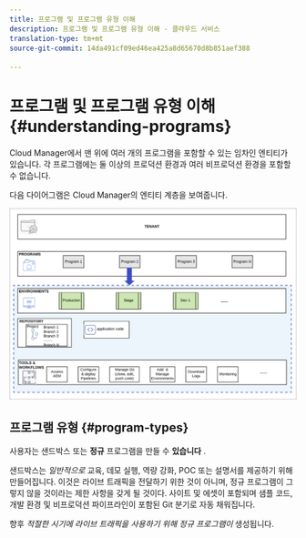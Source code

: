 ```yaml
---
title: 프로그램 및 프로그램 유형 이해
description: 프로그램 및 프로그램 유형 이해 - 클라우드 서비스
translation-type: tm+mt
source-git-commit: 14da491cf09ed46ea425a8d65670d8b851aef388

---
```



# 프로그램 및 프로그램 유형 이해 {#understanding-programs}

Cloud Manager에서 맨 위에 여러 개의 프로그램을 포함할 수 있는 임차인 엔티티가 있습니다.  각 프로그램에는 둘 이상의 프로덕션 환경과 여러 비프로덕션 환경을 포함할 수 없습니다.

다음 다이어그램은 Cloud Manager의 엔티티 계층을 보여줍니다.

![이미지](assets/program-types1.png)

## 프로그램 유형 {#program-types}

사용자는 샌드박스 또는 **정규** 프로그램을 만들 수 **있습니다** .

샌드박스는 *일반적으로* 교육, 데모 실행, 역량 강화, POC 또는 설명서를 제공하기 위해 만들어집니다. 이것은 라이브 트래픽을 전달하기 위한 것이 아니며, 정규 프로그램이 그렇지 않을 것이라는 제한 사항을 갖게 될 것이다. 사이트 및 에셋이 포함되며 샘플 코드, 개발 환경 및 비프로덕션 파이프라인이 포함된 Git 분기로 자동 채워집니다.

향후 *적절한 시기에 라이브 트래픽을 사용하기 위해 정규 프로그램이* 생성됩니다.
